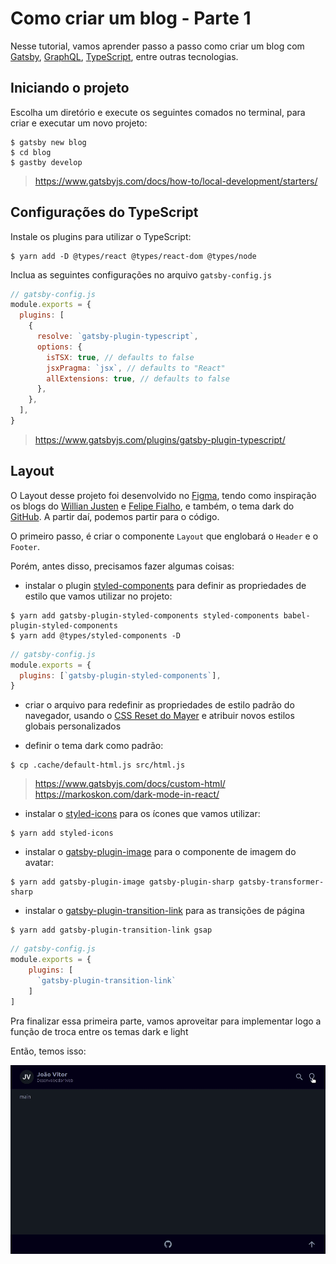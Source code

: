 # Como criar um blog - Parte 1

Nesse tutorial, vamos aprender passo a passo como criar um blog com [Gatsby](https://www.gatsbyjs.com/), [GraphQL](https://graphql.org/), [TypeScript](https://www.typescriptlang.org/), entre outras tecnologias.

## Iniciando o projeto

Escolha um diretório e execute os seguintes comados no terminal, para criar e executar um novo projeto:

```shell
$ gatsby new blog
$ cd blog
$ gastby develop
```

> https://www.gatsbyjs.com/docs/how-to/local-development/starters/

## Configurações do TypeScript

Instale os plugins para utilizar o TypeScript:

```shell
$ yarn add -D @types/react @types/react-dom @types/node
```

Inclua as seguintes configurações no arquivo `gatsby-config.js`

```js
// gatsby-config.js
module.exports = {
  plugins: [
    {
      resolve: `gatsby-plugin-typescript`,
      options: {
        isTSX: true, // defaults to false
        jsxPragma: `jsx`, // defaults to "React"
        allExtensions: true, // defaults to false
      },
    },
  ],
}
```

> https://www.gatsbyjs.com/plugins/gatsby-plugin-typescript/

## Layout

O Layout desse projeto foi desenvolvido no [Figma](https://www.figma.com/file/LnOniseTEpfqsKc5cIrOlb/blog?node-id=0%3A1), tendo como inspiração os blogs do [Willian Justen](https://willianjusten.com.br/) e [Felipe Fialho](https://www.felipefialho.com/), e também, o tema dark do [GitHub](https://github.com/diasjoaovitor). A partir daí, podemos partir para o código.

O primeiro passo, é criar o componente `Layout` que englobará o `Header` e o `Footer`.

Porém, antes disso, precisamos fazer algumas coisas:

- instalar o plugin [styled-components](https://www.gatsbyjs.com/docs/how-to/styling/styled-components/) para definir as propriedades de estilo que vamos utilizar no projeto:

```shell
$ yarn add gatsby-plugin-styled-components styled-components babel-plugin-styled-components
$ yarn add @types/styled-components -D
```
```js
// gatsby-config.js
module.exports = {
  plugins: [`gatsby-plugin-styled-components`],
}
```

- criar o arquivo para redefinir as propriedades de estilo padrão do navegador, usando o [CSS Reset do Mayer](https://meyerweb.com/eric/tools/css/reset/) e atribuir novos estilos globais personalizados

- definir o tema dark como padrão: 

```shell
$ cp .cache/default-html.js src/html.js
```

> https://www.gatsbyjs.com/docs/custom-html/
> https://markoskon.com/dark-mode-in-react/

- instalar o [styled-icons](https://styled-icons.dev/) para os ícones que vamos utilizar:

```shell
$ yarn add styled-icons
```

- instalar o [gatsby-plugin-image](https://www.gatsbyjs.com/plugins/gatsby-plugin-image/) para o componente de imagem do avatar:

```shell
$ yarn add gatsby-plugin-image gatsby-plugin-sharp gatsby-transformer-sharp

```
- instalar o [gatsby-plugin-transition-link](https://www.gatsbyjs.com/plugins/gatsby-plugin-transition-link/) para as transições de página

```shell
$ yarn add gatsby-plugin-transition-link gsap
```

```js
// gatsby-config.js
module.exports = {
    plugins: [
      `gatsby-plugin-transition-link`
    ]
]
```

Pra finalizar essa primeira parte, vamos aproveitar para implementar logo a função de troca entre os temas dark e light

Então, temos isso:

![img](../static/assets/troggle-theme.gif)
